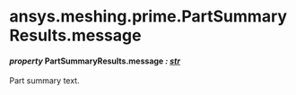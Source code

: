 # ansys.meshing.prime.PartSummaryResults.message



#### *property* PartSummaryResults.message *: [str](https://docs.python.org/3.11/library/stdtypes.html#str)*

Part summary text.

<!-- !! processed by numpydoc !! -->
